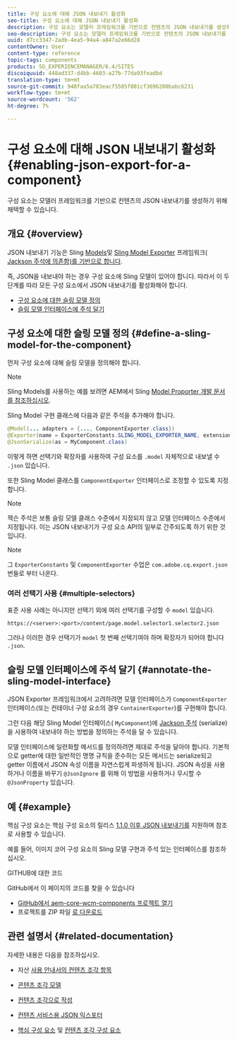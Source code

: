 ```yaml
---
title: 구성 요소에 대해 JSON 내보내기 활성화
seo-title: 구성 요소에 대해 JSON 내보내기 활성화
description: 구성 요소는 모델러 프레임워크를 기반으로 컨텐츠의 JSON 내보내기를 생성하기 위해 채택할 수 있습니다.
seo-description: 구성 요소는 모델러 프레임워크를 기반으로 컨텐츠의 JSON 내보내기를 생성하기 위해 채택할 수 있습니다.
uuid: d7cc3347-2adb-4ea5-94a4-a847a2e66d28
contentOwner: User
content-type: reference
topic-tags: components
products: SG_EXPERIENCEMANAGER/6.4/SITES
discoiquuid: 448ad337-d4bb-4603-a27b-77da93feadbd
translation-type: tm+mt
source-git-commit: 940faa5a783eacf5505f001cf3696200babc6231
workflow-type: tm+mt
source-wordcount: '562'
ht-degree: 7%

---
```



# 구성 요소에 대해 JSON 내보내기 활성화{#enabling-json-export-for-a-component}

구성 요소는 모델러 프레임워크를 기반으로 컨텐츠의 JSON 내보내기를 생성하기 위해 채택할 수 있습니다.

## 개요 {#overview}

JSON 내보내기 기능은 Sling [Models](https://sling.apache.org/documentation/bundles/models.html)및 [Sling Model Exporter](https://sling.apache.org/documentation/bundles/models.html#exporter-framework-since-130) 프레임워크( [Jackson 주석에 의존함)를 기반으로 합니다](https://github.com/FasterXML/jackson-annotations/wiki/Jackson-Annotations).

즉, JSON을 내보내야 하는 경우 구성 요소에 Sling 모델이 있어야 합니다. 따라서 이 두 단계를 따라 모든 구성 요소에서 JSON 내보내기를 활성화해야 합니다.

* [구성 요소에 대한 슬링 모델 정의](/help/sites-developing/json-exporter-components.md#define-a-sling-model-for-the-component)
* [슬링 모델 인터페이스에 주석 달기](#annotate-the-sling-model-interface)

## 구성 요소에 대한 슬링 모델 정의 {#define-a-sling-model-for-the-component}

먼저 구성 요소에 대해 슬링 모델을 정의해야 합니다.

>[!NOTE]
>
>Sling Models를 사용하는 예를 보려면 AEM에서 Sling [Model Proporter 개발 문서를 참조하십시오](https://helpx.adobe.com/experience-manager/kt/platform-repository/using/sling-model-exporter-tutorial-develop.html).

Sling Model 구현 클래스에 다음과 같은 주석을 추가해야 합니다.

```java
@Model(... adapters = {..., ComponentExporter.class})
@Exporter(name = ExporterConstants.SLING_MODEL_EXPORTER_NAME, extensions = ExporterConstants.SLING_MODEL_EXTENSION)
@JsonSerialize(as = MyComponent.class)
```

이렇게 하면 선택기와 확장자를 사용하여 구성 요소를 `.model` 자체적으로 내보낼 수 `.json` 있습니다.

또한 Sling Model 클래스를 `ComponentExporter` 인터페이스로 조정할 수 있도록 지정합니다.

>[!NOTE]
>
>잭슨 주석은 보통 슬링 모델 클래스 수준에서 지정되지 않고 모델 인터페이스 수준에서 지정됩니다. 이는 JSON 내보내기가 구성 요소 API의 일부로 간주되도록 하기 위한 것입니다.

>[!NOTE]
>
>그 `ExporterConstants` 및 `ComponentExporter` 수업은 `com.adobe.cq.export.json` 번들로 부터 나온다.

### 여러 선택기 사용 {#multiple-selectors}

표준 사용 사례는 아니지만 선택기 외에 여러 선택기를 구성할 수 `model` 있습니다.

```
https://<server>:<port>/content/page.model.selector1.selector2.json
```

그러나 이러한 경우 선택기가 `model` 첫 번째 선택기여야 하며 확장자가 되어야 합니다 `.json`.

## 슬링 모델 인터페이스에 주석 달기 {#annotate-the-sling-model-interface}

JSON Exporter 프레임워크에서 고려하려면 모델 인터페이스가 `ComponentExporter` 인터페이스(또는 컨테이너 구성 요소의 경우 `ContainerExporter`)를 구현해야 합니다.

그런 다음 해당 Sling Model 인터페이스( `MyComponent`)에 [Jackson 주석](https://github.com/FasterXML/jackson-annotations/wiki/Jackson-Annotations) (serialize)을 사용하여 내보내야 하는 방법을 정의하는 주석을 달 수 있습니다.

모델 인터페이스에 일련화할 메서드를 정의하려면 제대로 주석을 달아야 합니다. 기본적으로 getter에 대한 일반적인 명명 규칙을 준수하는 모든 메서드는 serialize되고 getter 이름에서 JSON 속성 이름을 자연스럽게 파생하게 됩니다. JSON 속성을 사용하거나 이름을 바꾸기 `@JsonIgnore` 를 위해 이 방법을 사용하거나 무시할 수 `@JsonProperty` 있습니다.

## 예 {#example}

핵심 구성 요소는 핵심 구성 요소의 릴리스 [1.1.0 이후 JSON 내보내기를](https://docs.adobe.com/content/help/ko-KR/experience-manager-core-components/using/introduction.html) 지원하며 참조로 사용할 수 있습니다.

예를 들어, 이미지 코어 구성 요소의 Sling 모델 구현과 주석 있는 인터페이스를 참조하십시오.

GITHUB에 대한 코드

GitHub에서 이 페이지의 코드를 찾을 수 있습니다

* [GitHub에서 aem-core-wcm-components 프로젝트 열기](https://github.com/Adobe-Marketing-Cloud/aem-core-wcm-components)
* 프로젝트를 ZIP 파일 [로 다운로드](https://github.com/Adobe-Marketing-Cloud/aem-core-wcm-components/archive/master.zip)

## 관련 설명서 {#related-documentation}

자세한 내용은 다음을 참조하십시오.

* 자산 [사용 안내서의 컨텐츠 조각 항목](https://helpx.adobe.com/experience-manager/6-4/assets/user-guide.html?topic=/experience-manager/6-4/assets/morehelp/content-fragments.ug.js)

* [콘텐츠 조각 모델](/help/assets/content-fragments-models.md)
* [컨텐츠 조각으로 작성](/help/sites-authoring/content-fragments.md)
* [컨텐츠 서비스용 JSON 익스포터](/help/sites-developing/json-exporter.md)
* [핵심 구성 요소](https://docs.adobe.com/content/help/ko-KR/experience-manager-core-components/using/introduction.html) 및 [컨텐츠 조각 구성 요소](https://helpx.adobe.com/experience-manager/core-components/using/content-fragment-component.html)


